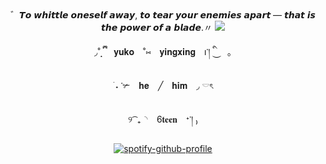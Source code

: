 <div align='center'> 
  ゛𝙏𝙤 𝙬𝙝𝙞𝙩𝙩𝙡𝙚 𝙤𝙣𝙚𝙨𝙚𝙡𝙛 𝙖𝙬𝙖𝙮, 𝙩𝙤 𝙩𝙚𝙖𝙧 𝙮𝙤𝙪𝙧 𝙚𝙣𝙚𝙢𝙞𝙚𝙨 𝙖𝙥𝙖𝙧𝙩 — 𝙩𝙝𝙖𝙩 𝙞𝙨 𝙩𝙝𝙚 𝙥𝙤𝙬𝙚𝙧 𝙤𝙛 𝙖 𝙗𝙡𝙖𝙙𝙚.〃
<img src="https://github.com/user-attachments/assets/cfe1f793-5187-4a77-a3e6-3a3ce2661ad8"/>
<p align="center">
◞˚̣̣̣ ྀི 　𝐲𝐮𝐤𝐨　˚⑅　𝐲𝐢𝐧𝐠𝐱𝐢𝐧𝐠　ı་། ི⏝⠀｡
</p>
  <p align="center">
 ࣪ ˖  ་✃　𝐡𝐞　╱　𝐡𝐢𝐦　◞ 𓎠ৎ
<p align="center">
୨ ͡ ₊◝　6𝐭𝐞𝐞𝐧　ᐩ་། ₎

<a>[![spotify-github-profile](https://spotify-github-profile.kittinanx.com/api/view?uid=bsdqj9hwvkppv42hzun2nxazy&cover_image=true&theme=natemoo-re&show_offline=false&background_color=121212&interchange=false&bar_color=762323&bar_color_cover=false)](https://github.com/kittinan/spotify-github-profile)</a>
